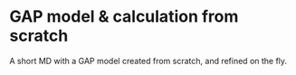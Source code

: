 # GAP model & calculation from scratch

A short MD with a GAP model created from scratch, and refined on the fly.
